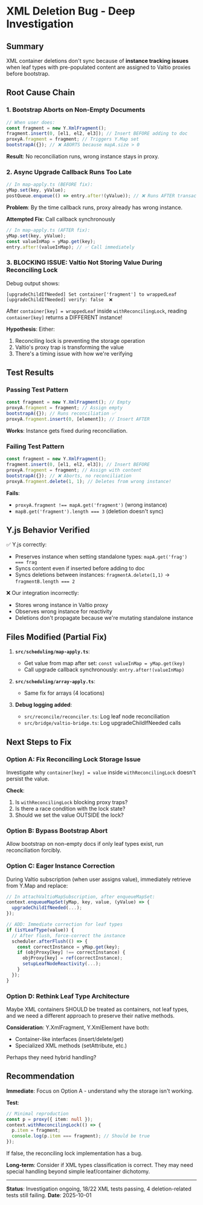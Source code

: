 # XML Deletion Bug - Deep Investigation

## Summary

XML container deletions don't sync because of **instance tracking issues** when leaf types with pre-populated content are assigned to Valtio proxies before bootstrap.

## Root Cause Chain

### 1. Bootstrap Aborts on Non-Empty Documents

```typescript
// When user does:
const fragment = new Y.XmlFragment();
fragment.insert(0, [el1, el2, el3]); // Insert BEFORE adding to doc
proxyA.fragment = fragment; // Triggers Y.Map set
bootstrapA({}); // ❌ ABORTS because mapA.size > 0
```

**Result**: No reconciliation runs, wrong instance stays in proxy.

### 2. Async Upgrade Callback Runs Too Late

```typescript
// In map-apply.ts (BEFORE fix):
yMap.set(key, yValue);
postQueue.enqueue(() => entry.after!(yValue)); // ❌ Runs AFTER transaction
```

**Problem**: By the time callback runs, proxy already has wrong instance.

**Attempted Fix**: Call callback synchronously

```typescript
// In map-apply.ts (AFTER fix):
yMap.set(key, yValue);
const valueInMap = yMap.get(key);
entry.after!(valueInMap); // ✅ Call immediately
```

### 3. **BLOCKING ISSUE**: Valtio Not Storing Value During Reconciling Lock

Debug output shows:

```
[upgradeChildIfNeeded] Set container['fragment'] to wrappedLeaf
[upgradeChildIfNeeded] verify: false  ❌
```

After `container[key] = wrappedLeaf` inside `withReconcilingLock`, reading `container[key]` returns a DIFFERENT instance!

**Hypothesis**: Either:

1. Reconciling lock is preventing the storage operation
2. Valtio's proxy trap is transforming the value
3. There's a timing issue with how we're verifying

## Test Results

### Passing Test Pattern

```typescript
const fragment = new Y.XmlFragment(); // Empty
proxyA.fragment = fragment; // Assign empty
bootstrapA({}); // Runs reconciliation ✅
proxyA.fragment.insert(0, [element]); // Insert AFTER
```

**Works**: Instance gets fixed during reconciliation.

### Failing Test Pattern

```typescript
const fragment = new Y.XmlFragment();
fragment.insert(0, [el1, el2, el3]); // Insert BEFORE
proxyA.fragment = fragment; // Assign with content
bootstrapA({}); // ❌ Aborts, no reconciliation
proxyA.fragment.delete(1, 1); // Deletes from wrong instance!
```

**Fails**:

- `proxyA.fragment !== mapA.get('fragment')` (wrong instance)
- `mapB.get('fragment').length === 3` (deletion doesn't sync)

## Y.js Behavior Verified

✅ Y.js correctly:

- Preserves instance when setting standalone types: `mapA.get('frag') === frag`
- Syncs content even if inserted before adding to doc
- Syncs deletions between instances: `fragmentA.delete(1,1)` → `fragmentB.length === 2`

❌ Our integration incorrectly:

- Stores wrong instance in Valtio proxy
- Observes wrong instance for reactivity
- Deletions don't propagate because we're mutating standalone instance

## Files Modified (Partial Fix)

1. **`src/scheduling/map-apply.ts`**:

   - Get value from map after set: `const valueInMap = yMap.get(key)`
   - Call upgrade callback synchronously: `entry.after!(valueInMap)`

2. **`src/scheduling/array-apply.ts`**:

   - Same fix for arrays (4 locations)

3. **Debug logging added**:
   - `src/reconcile/reconciler.ts`: Log leaf node reconciliation
   - `src/bridge/valtio-bridge.ts`: Log upgradeChildIfNeeded calls

## Next Steps to Fix

### Option A: Fix Reconciling Lock Storage Issue

Investigate why `container[key] = value` inside `withReconcilingLock` doesn't persist the value.

**Check**:

1. Is `withReconcilingLock` blocking proxy traps?
2. Is there a race condition with the lock state?
3. Should we set the value OUTSIDE the lock?

### Option B: Bypass Bootstrap Abort

Allow bootstrap on non-empty docs if only leaf types exist, run reconciliation forcibly.

### Option C: Eager Instance Correction

During Valtio subscription (when user assigns value), immediately retrieve from Y.Map and replace:

```typescript
// In attachValtioMapSubscription, after enqueueMapSet:
context.enqueueMapSet(yMap, key, value, (yValue) => {
  upgradeChildIfNeeded(...);
});

// ADD: Immediate correction for leaf types
if (isYLeafType(value)) {
  // After flush, force-correct the instance
  scheduler.afterFlush(() => {
    const correctInstance = yMap.get(key);
    if (objProxy[key] !== correctInstance) {
      objProxy[key] = ref(correctInstance);
      setupLeafNodeReactivity(...);
    }
  });
}
```

### Option D: Rethink Leaf Type Architecture

Maybe XML containers SHOULD be treated as containers, not leaf types, and we need a different approach to preserve their native methods.

**Consideration**: Y.XmlFragment, Y.XmlElement have both:

- Container-like interfaces (insert/delete/get)
- Specialized XML methods (setAttribute, etc.)

Perhaps they need hybrid handling?

## Recommendation

**Immediate**: Focus on Option A - understand why the storage isn't working.

**Test**:

```typescript
// Minimal reproduction
const p = proxy({ item: null });
context.withReconcilingLock(() => {
  p.item = fragment;
  console.log(p.item === fragment); // Should be true
});
```

If false, the reconciling lock implementation has a bug.

**Long-term**: Consider if XML types classification is correct. They may need special handling beyond simple leaf/container dichotomy.

---

**Status**: Investigation ongoing, 18/22 XML tests passing, 4 deletion-related tests still failing.
**Date**: 2025-10-01
